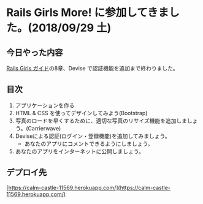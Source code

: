 # Rails Girls More! に参加してきました。(2018/09/29 土)

## 今日やった内容
[Rails Girls ガイド](http://railsgirls.jp/)の8章、Devise で認証機能を追加まで終わりました。

## 目次
1. アプリケーションを作る
2. HTML & CSS を使ってデザインしてみよう(Bootstrap)
3. 写真のロードを早くするために、適切な写真のリサイズ機能を追加しましょう。(Carrierwave)
4. Deviseによる認証(ログイン・登録機能)を追加してみましょう。
    * あなたのアプリにコメントできるようにしましょう。
5. あなたのアプリをインターネットに公開しましょう。

## デプロイ先
[https://calm-castle-11569.herokuapp.com/](https://calm-castle-11569.herokuapp.com/)
